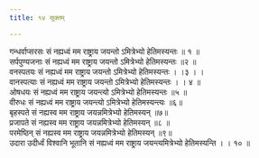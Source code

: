 ```yaml
---
title: १४ सूक्तम्

---
```

गन्धर्वाप्सरसः सं नह्यध्वं मम राष्ट्राय जयन्तो ऽमित्रेभ्यो हेतिमस्यन्तः ॥ १ ॥  
सर्पपुण्यजनाः सं नह्यध्वं मम राष्ट्राय जयन्तो ऽमित्रेभ्यो हेतिमस्यन्तः ॥२ ॥  
वनस्पतयः सं नह्यध्वं मम राष्ट्राय जयन्तो ऽमित्रेभ्यो हेतिमस्यन्तः । ।३ । ।  
वानस्पत्याः सं नह्यध्वं मम राष्ट्राय जयन्तो ऽमित्रेभ्यो हेतिमस्यन्तः । । ४ ॥  
ओषधयः सं नह्यध्वं मम राष्ट्राय जयन्त्यो ऽमित्रेभ्यो हेतिमस्यन्तः ॥५ ॥  
वीरुधः सं नह्यध्वं मम राष्ट्राय जयन्त्यो ऽमित्रेभ्यो हेतिमस्यन्त्यः ॥६॥  
बृहस्पते सं नह्यस्व मम राष्ट्राय जयन्नमित्रेभ्यो हेतिमस्यन् ॥७॥  
प्रजापते सं नह्यस्व मम राष्ट्राय जयन्नमित्रेभ्यो हेतिमस्यन् ॥८ ॥  
परमेष्ठिन् सं नह्यस्व मम राष्ट्राय जयन्नमित्रेभ्यो हेतिमस्यन् ॥९॥  
उदारा उदीर्ध्वं विश्वानि भूतानि सं नह्यध्वं मम राष्ट्राय जयन्त्यमित्रेभ्यो हेतिमस्यन्ति । । १० ॥  
  